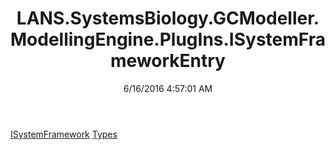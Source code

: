﻿---
title: LANS.SystemsBiology.GCModeller.ModellingEngine.PlugIns.ISystemFrameworkEntry
date: 6/16/2016 4:57:01 AM
---

[ISystemFramework](T-LANS.SystemsBiology.GCModeller.ModellingEngine.PlugIns.ISystemFrameworkEntry.ISystemFramework.html)
[Types](T-LANS.SystemsBiology.GCModeller.ModellingEngine.PlugIns.ISystemFrameworkEntry.Types.html)
